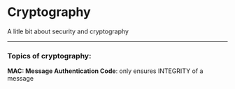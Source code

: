 # Cryptography
A litle bit about security and cryptography

---

### Topics of cryptography:

**MAC: Message Authentication Code**: only ensures INTEGRITY of a message



